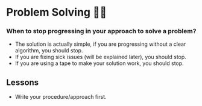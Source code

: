 # Problem Solving 🙋‍♂️

### When to stop progressing in your approach to solve a problem?

- The solution is actually simple, if you are progressing without a clear algorithm, you should stop.
- If you are fixing sick issues (will be explained later), you should stop.
- If you are using a tape to make your solution work, you should stop.

## Lessons

- Write your procedure/approach first.
